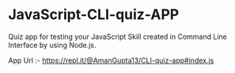 # JavaScript-CLI-quiz-APP

Quiz app for testing your JavaScript Skill created in Command Line Interface by using Node.js.

App Url :- https://repl.it/@AmanGupta13/CLI-quiz-app#index.js
